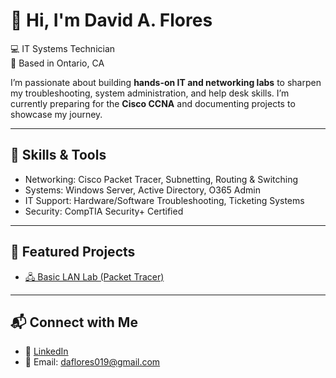 # 👋 Hi, I'm David A. Flores  

💻 IT Systems Technician  
📍 Based in Ontario, CA  

I’m passionate about building **hands-on IT and networking labs** to sharpen my troubleshooting, system administration, and help desk skills. I’m currently preparing for the **Cisco CCNA** and documenting projects to showcase my journey.  

---

## 🔧 Skills & Tools
- Networking: Cisco Packet Tracer, Subnetting, Routing & Switching  
- Systems: Windows Server, Active Directory, O365 Admin  
- IT Support: Hardware/Software Troubleshooting, Ticketing Systems  
- Security: CompTIA Security+ Certified  

---

## 📂 Featured Projects
- [🖧 Basic LAN Lab (Packet Tracer)](https://github.com/DFloTech/basic-lan-lab)
  
---

## 📬 Connect with Me
- 💼 [LinkedIn](https://www.linkedin.com/in/da-flores)  
- 📧 Email: daflores019@gmail.com  
